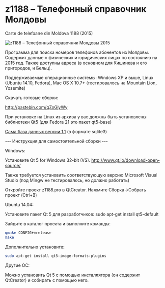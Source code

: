z1188  –  Телефонный справочник Молдовы
======
Carte de telefoane din Moldova 1188 (2015)

![z1188 –  Телефонный справочник Молдовы 2015](http://fs1.directupload.net/images/150226/iot43kit.png)

Программа для поиска номеров телефонов абонентов из Молдовы.
Содержит данные о физических и юридических лицах по состоянию на 2015 год.
Также доступны адреса (в основном для Кишинева и его пригородов, и Бельц).

Поддерживаемые операционные системы: Windows XP и выше, Linux (Ubuntu 14.10, Fedora), Mac OS X 10.7+ (тестировалось на Mountain Lion, Yosemite)

Скачать готовые сборки:

http://pastebin.com/qZxGiyWy

При установке на Linux из архива у вас должны быть установлены библиотеки Qt5 (для Fedora 21 это пакет qt5-base)


<a href="https://drive.google.com/file/d/0B4cy9KBf7lsMbDVCNzJKVExzYUE/view?usp=sharing">Сама база данных версии 1.1</a> (в формате sqlite3)

--- Инструкция для самостоятельной сборки ---

Windows:

Установите Qt 5 for Windows 32-bit (VS). 
http://www.qt.io/download-open-source/

Также требуется установить соответствующую версию Microsoft Visual Studio (под Mingw не тестировалось, но должно работать)

Откройте проект z1188.pro в QtCreator. Нажмите Сборка->Собрать проект (Ctrl+B)

Ubuntu 14.04:

Установите пакет Qt 5 для разработчиков:
sudo apt-get install qt5-default

Зайдите в каталог проекта и выполните команды:
``` bash
qmake CONFIG+=release
make
```

Дополнительно установите:
``` bash
sudo apt-get install qt5-image-formats-plugins
```


Другие ОС:

Можно установить Qt 5 с помощью инсталлятора (он содержит QtCreator) и собирать с помощью него.
